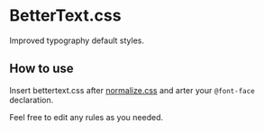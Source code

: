 BetterText.css
==============

Improved typography default styles.


## How to use

Insert bettertext.css after [normalize.css](https://github.com/necolas/normalize.css) and arter your `@font-face` declaration. 

Feel free to edit any rules as you needed.